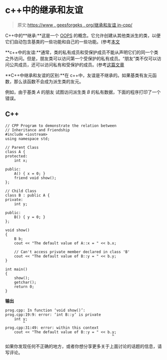 # c++中的继承和友谊

> 原文:[https://www . geesforgeks . org/继承和友谊 in-cpp/](https://www.geeksforgeeks.org/inheritance-and-friendship-in-cpp/)

C++中的**继承:**这是一个 [OOPS](https://www.geeksforgeeks.org/object-oriented-programming-in-cpp/) 的概念。它允许创建从其他类派生的类，以便它们自动包含基类的一些功能和自己的一些功能。(参考[本文](https://www.geeksforgeeks.org/inheritance-in-c/)

**c++中的友谊:**通常，类的私有成员和受保护成员不能从声明它们的同一个类之外访问。但是，朋友类可以访问第一个受保护的私有成员。“朋友”类不仅可以访问公共成员，还可以访问私有和受保护的成员。(参考[这篇文章](https://www.geeksforgeeks.org/friend-class-function-cpp/)

**C++中继承和友谊的区别:**在 c++中，友谊是不继承的。如果基类有友元函数，那么该函数不会成为派生类的友元。

例如，由于基类 *A* 的朋友 试图访问派生类 *B* 的私有数据，下面的程序打印了一个错误。

## C++

```
// CPP Program to demonstrate the relation between
// Inheritance and Friendship
#include <iostream>
using namespace std;

// Parent Class
class A {
protected:
    int x;

public:
    A() { x = 0; }
    friend void show();
};

// Child Class
class B : public A {
private:
    int y;

public:
    B() { y = 0; }
};

void show()
{
    B b;
    cout << "The default value of A::x = " << b.x;

    // Can't access private member declared in class 'B'
    cout << "The default value of B::y = " << b.y;
}

int main()
{
    show();
    getchar();
    return 0;
}
```

**输出**

```
prog.cpp: In function ‘void show()’:
prog.cpp:19:9: error: ‘int B::y’ is private
    int y;
        ^
prog.cpp:31:49: error: within this context
    cout << "The default value of B::y = " << b.y;
                                                ^
```

如果你发现任何不正确的地方，或者你想分享更多关于上面讨论的话题的信息，请写评论。